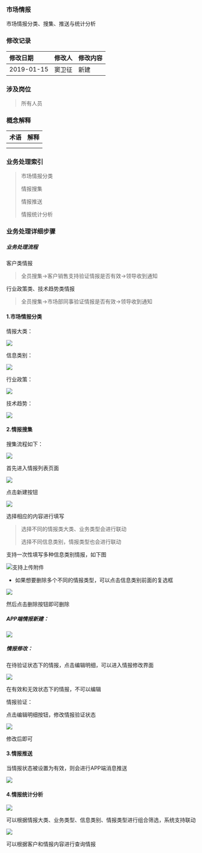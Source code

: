### 市场情报

市场情报分类、搜集、推送与统计分析

### 修改记录

| 修改日期 | 修改人 | 修改内容 |
| :--- | :--- | :--- |
| 2019-01-15 | 窦卫征 | 新建 |

### 涉及岗位

> 所有人员

### 概念解释

| 术语 | 解释 |
| :--- | :--- |
|  |  |
|  |  |

### 业务处理索引

> 市场情报分类
>
> 情报搜集
>
> 情报推送
>
> 情报统计分析

### 业务处理详细步骤

##### 业务处理流程

客户类情报

> 全员搜集-&gt;客户销售支持验证情报是否有效-&gt;领导收到通知

行业政策类、技术趋势类情报

> 全员搜集-&gt;市场部同事验证情报是否有效-&gt;领导收到通知

#### 1.市场情报分类

情报大类：

![](/assets/scqbfl102911.png)

信息类别：

![](/assets/import182881.png)

行业政策：

![](/assets/hyzc1122.png)

技术趋势：

![](/assets/jsqs1222.png)

#### 2.情报搜集

搜集流程如下：

![](/assets/qbsjlc1128.png)

首先进入情报列表页面

![](/assets/import120199.png)

点击新建按钮

![](/assets/importqqbxj1022.png)

选择相应的内容进行填写

> 选择不同的情报类大类、业务类型会进行联动
>
> 选择不同信息类别，情报类型也会进行联动

支持一次性填写多种信息类别情报，如下图

![](/assets/xxxlbqbtx1029.png)支持上传附件

* 如果想要删除多个不同的情报类型，可以点击信息类别前面的复选框

![](/assets/qblxfxk1022.png)

然后点击删除按钮即可删除

##### APP端情报新建：

![](/assets/appxjqb1934.png)

##### 情报修改：

在待验证状态下的情报，点击编辑明细，可以进入情报修改界面

![](/assets/ztdyz10291.png)

在有效和无效状态下的情报，不可以编辑

情报验证：

点击编辑明细按钮，修改情报验证状态

![](/assets/importqbyz20011.png)

修改后即可

#### 3.情报推送

当情报状态被设置为有效，则会进行APP端消息推送

![](/assets/appqbts1935.png)

#### 4.情报统计分析

![](/assets/qbtjfx1159.png)

可以根据情报大类、业务类型、信息类别、情报类型进行组合筛选，系统支持联动

![](/assets/qbdaquanld1028181.png)

可以根据客户和情报内容进行查询情报

